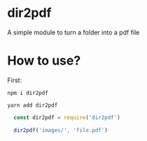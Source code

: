 # dir2pdf

A simple module to turn a folder into a pdf file

# How to use?

First:
```shell
npm i dir2pdf 

yarn add dir2pdf
```

```js
  const dir2pdf = require('dir2pdf')

  dir2pdf('images/', 'file.pdf')
```

